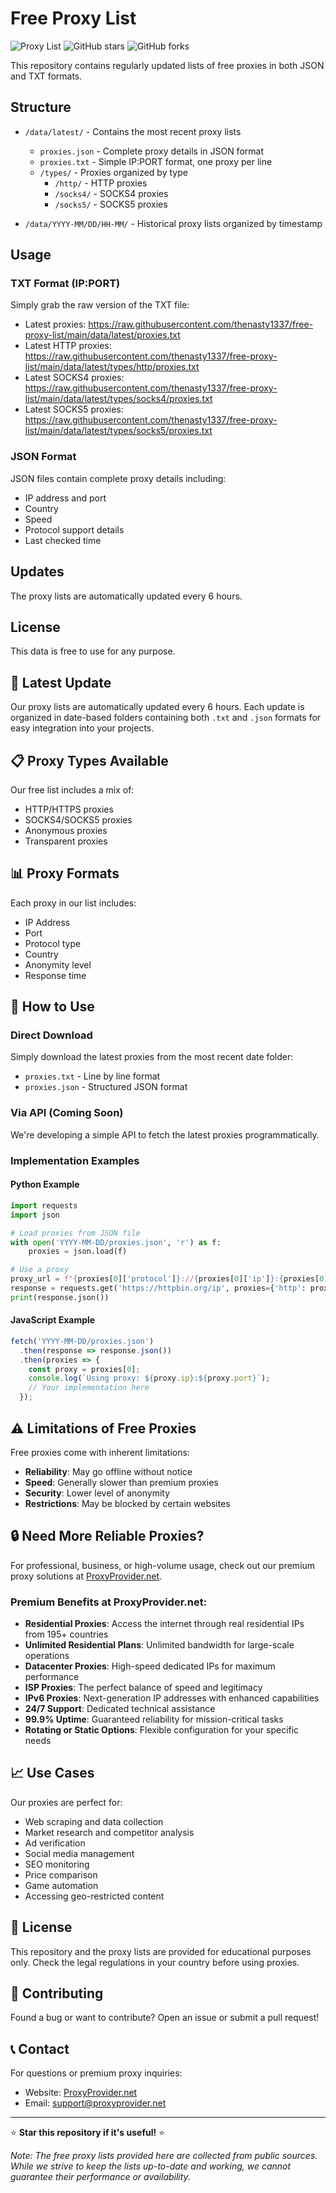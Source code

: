 # Free Proxy List

![Proxy List](https://img.shields.io/badge/Proxies-Updated_Every_6_Hours-brightgreen)
![GitHub stars](https://img.shields.io/github/stars/thenasty1337/free-proxy-list?style=social)
![GitHub forks](https://img.shields.io/github/forks/thenasty1337/free-proxy-list?style=social)

This repository contains regularly updated lists of free proxies in both JSON and TXT formats.

## Structure

- `/data/latest/` - Contains the most recent proxy lists
  - `proxies.json` - Complete proxy details in JSON format
  - `proxies.txt` - Simple IP:PORT format, one proxy per line
  - `/types/` - Proxies organized by type
    - `/http/` - HTTP proxies
    - `/socks4/` - SOCKS4 proxies
    - `/socks5/` - SOCKS5 proxies

- `/data/YYYY-MM/DD/HH-MM/` - Historical proxy lists organized by timestamp

## Usage

### TXT Format (IP:PORT)
Simply grab the raw version of the TXT file:
- Latest proxies: https://raw.githubusercontent.com/thenasty1337/free-proxy-list/main/data/latest/proxies.txt
- Latest HTTP proxies: https://raw.githubusercontent.com/thenasty1337/free-proxy-list/main/data/latest/types/http/proxies.txt
- Latest SOCKS4 proxies: https://raw.githubusercontent.com/thenasty1337/free-proxy-list/main/data/latest/types/socks4/proxies.txt
- Latest SOCKS5 proxies: https://raw.githubusercontent.com/thenasty1337/free-proxy-list/main/data/latest/types/socks5/proxies.txt

### JSON Format
JSON files contain complete proxy details including:
- IP address and port
- Country
- Speed
- Protocol support details
- Last checked time

## Updates
The proxy lists are automatically updated every 6 hours.

## License
This data is free to use for any purpose.

## 🔄 Latest Update

Our proxy lists are automatically updated every 6 hours. Each update is organized in date-based folders containing both `.txt` and `.json` formats for easy integration into your projects.

## 📋 Proxy Types Available

Our free list includes a mix of:
- HTTP/HTTPS proxies
- SOCKS4/SOCKS5 proxies
- Anonymous proxies
- Transparent proxies

## 📊 Proxy Formats

Each proxy in our list includes:
- IP Address
- Port
- Protocol type
- Country
- Anonymity level
- Response time

## 🚀 How to Use

### Direct Download
Simply download the latest proxies from the most recent date folder:
- `proxies.txt` - Line by line format
- `proxies.json` - Structured JSON format

### Via API (Coming Soon)
We're developing a simple API to fetch the latest proxies programmatically.

### Implementation Examples

#### Python Example
```python
import requests
import json

# Load proxies from JSON file
with open('YYYY-MM-DD/proxies.json', 'r') as f:
    proxies = json.load(f)

# Use a proxy
proxy_url = f"{proxies[0]['protocol']}://{proxies[0]['ip']}:{proxies[0]['port']}"
response = requests.get('https://httpbin.org/ip', proxies={'http': proxy_url, 'https': proxy_url})
print(response.json())
```

#### JavaScript Example
```javascript
fetch('YYYY-MM-DD/proxies.json')
  .then(response => response.json())
  .then(proxies => {
    const proxy = proxies[0];
    console.log(`Using proxy: ${proxy.ip}:${proxy.port}`);
    // Your implementation here
  });
```

## ⚠️ Limitations of Free Proxies

Free proxies come with inherent limitations:
- **Reliability**: May go offline without notice
- **Speed**: Generally slower than premium proxies
- **Security**: Lower level of anonymity
- **Restrictions**: May be blocked by certain websites

## 🔒 Need More Reliable Proxies?

For professional, business, or high-volume usage, check out our premium proxy solutions at [ProxyProvider.net](https://proxyprovider.net).

### Premium Benefits at ProxyProvider.net:
- **Residential Proxies**: Access the internet through real residential IPs from 195+ countries
- **Unlimited Residential Plans**: Unlimited bandwidth for large-scale operations
- **Datacenter Proxies**: High-speed dedicated IPs for maximum performance
- **ISP Proxies**: The perfect balance of speed and legitimacy
- **IPv6 Proxies**: Next-generation IP addresses with enhanced capabilities
- **24/7 Support**: Dedicated technical assistance
- **99.9% Uptime**: Guaranteed reliability for mission-critical tasks
- **Rotating or Static Options**: Flexible configuration for your specific needs

## 📈 Use Cases

Our proxies are perfect for:
- Web scraping and data collection
- Market research and competitor analysis
- Ad verification
- Social media management
- SEO monitoring
- Price comparison
- Game automation
- Accessing geo-restricted content

## 📜 License

This repository and the proxy lists are provided for educational purposes only. Check the legal regulations in your country before using proxies.

## 🤝 Contributing

Found a bug or want to contribute? Open an issue or submit a pull request!

## 📞 Contact

For questions or premium proxy inquiries:
- Website: [ProxyProvider.net](https://proxyprovider.net)
- Email: support@proxyprovider.net

---

⭐ **Star this repository if it's useful!** ⭐

*Note: The free proxy lists provided here are collected from public sources. While we strive to keep the lists up-to-date and working, we cannot guarantee their performance or availability.*
